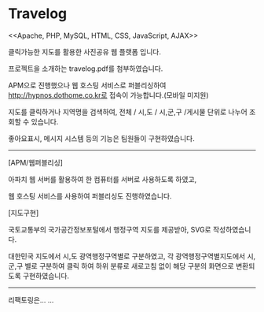 # Travelog

<<Apache, PHP, MySQL, HTML, CSS, JavaScript, AJAX>>

클릭가능한 지도를 활용한 사진공유 웹 플랫폼 입니다.

프로젝트을 소개하는 travelog.pdf를 첨부하였습니다.

APM으로 진행했으나 웹 호스팅 서비스로 퍼블리싱하여 http://hypnos.dothome.co.kr로 접속이 가능합니다.(모바일 미지원)

지도를 클릭하거나 지역명을 검색하여, 전체 / 시,도 / 시,군,구 /게시물 단위로 나누어 조회할 수 있습니다.

좋아요표시, 메시지 시스템 등의 기능은 팀원들이 구현하였습니다.

<hr/>

[APM/웹퍼블리싱]

아파치 웹 서버를 활용하여 한 컴퓨터를 서버로 사용하도록 하였고,

웹 호스팅 서비스를 사용하여 퍼블리싱도 진행하였습니다.


[지도구현]

국토교통부의 국가공간정보포털에서 행정구역 지도를 제공받아, SVG로 작성하였습니다.

대한민국 지도에서 시,도 광역행정구역별로 구분하였고, 각 광역행정구역별지도에서 시,군,구 별로 구분하여 클릭 하여 하위 분류로 새로고침 없이 해당 구분의 화면으로 변환되도록 구현하였습니다.

<hr/>

리팩토링은... ...
